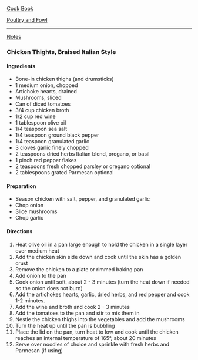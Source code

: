 [Cook Book](https://github.com/vmsmith/CookBook/blob/master/README.md)  

[Poultry and Fowl](https://github.com/vmsmith/CookBook/blob/master/poultry_fowl.md)  

-----  

[Notes](https://github.com/vmsmith/CookBook/blob/master/notes.md)  

### Chicken Thights, Braised Italian Style  

#### Ingredients  

* Bone-in chicken thighs (and drumsticks)    
* 1 medium onion, chopped   
* Artichoke hearts, drained  
* Mushrooms, sliced   
* Can of diced tomatoes  
* 3/4 cup chicken broth  
* 1/2 cup red wine   
* 1 tablespoon olive oil
* 1/4 teaspoon sea salt
* 1/4 teaspoon ground black pepper
* 1/4 teaspoon granulated garlic
* 3 cloves garlic finely chopped
* 2 teaspoons dried herbs Italian blend, oregano, or basil
* 1 pinch red pepper flakes
* 2 teaspoons fresh chopped parsley or oregano optional
* 2 tablespoons grated Parmesan optional   

#### Preparation  

* Season chicken with salt, pepper, and granulated garlic  
* Chop onion  
* Slice mushrooms  
* Chop garlic  

#### Directions  

1. Heat olive oil in a pan large enough to hold the chicken in a single layer over medium heat    
2. Add the chicken skin side down and cook until the skin has a golden crust    
3. Remove the chicken to a plate or rimmed baking pan    
4. Add onion to the pan    
5. Cook onion until soft, about 2 - 3 minutes (turn the heat down if needed so the onion does not burn)    
6. Add the artichokes hearts, garlic, dried herbs, and red pepper and cook 1-2 minutes.  
7. Add the wine and broth and cook 2 - 3 minutes    
8. Add the tomatoes to the pan and stir to mix them in    
9. Nestle the chicken thighs into the vegetables and add the mushrooms     
10. Turn the heat up until the pan is bubbling  
11. Place the lid on the pan, turn heat to low and cook until the chicken reaches an internal temperature of 165°, about 20 minutes    
12. Serve over noodles of choice and sprinkle with fresh herbs and Parmesan (if using)  
